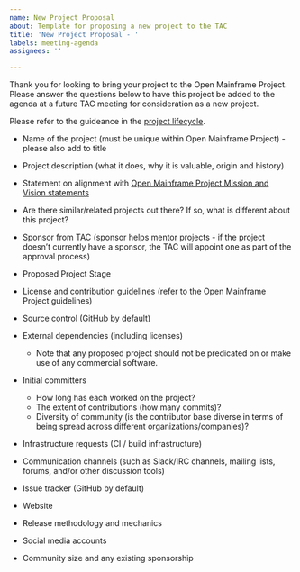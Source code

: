 ```yaml
---
name: New Project Proposal
about: Template for proposing a new project to the TAC
title: 'New Project Proposal - '
labels: meeting-agenda
assignees: ''

---
```

Thank you for looking to bring your project to the Open Mainframe Project. Please answer the questions below to have this project be added to the agenda at a future TAC meeting for consideration as a new project.

Please refer to the guideance in the [project lifecycle](https://github.com/openmainframeproject/tac/blob/master/process/project_stages.md#proposal-process).

*   Name of the project (must be unique within Open Mainframe Project) - please also add to title


*   Project description (what it does, why it is valuable, origin and history)


*   Statement on alignment with [Open Mainframe Project Mission and Vision statements](https://www.openmainframeproject.org/about)


*   Are there similar/related projects out there? If so, what is different about this project?


*   Sponsor from TAC (sponsor helps mentor projects - if the project doesn’t currently have a sponsor, the TAC will appoint one as part of the approval process)


*   Proposed Project Stage


*   License and contribution guidelines (refer to the Open Mainframe Project guidelines)


*   Source control (GitHub by default)


*   External dependencies (including licenses)
    *   Note that any proposed project should not be predicated on or make use of any commercial software.


*   Initial committers
    *   How long has each worked on the project? 
    *   The extent of contributions (how many commits)?  
    *   Diversity of community (is the contributor base diverse in terms of being spread across different organizations/companies)?


*   Infrastructure requests (CI / build infrastructure)


*   Communication channels (such as Slack/IRC channels, mailing lists, forums, and/or other discussion tools)


*   Issue tracker (GitHub by default)


*   Website


*   Release methodology and mechanics


*   Social media accounts


*   Community size and any existing sponsorship

